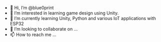 - 👋 Hi, I’m @blue0print
- 👀 I’m interested in learning game design using Unity.
- 🌱 I’m currently learning Unity, Python and various IoT applications with ESP32
- 💞️ I’m looking to collaborate on ...
- 📫 How to reach me ...

<!---
blue0print/blue0print is a ✨ special ✨ repository because its `README.md` (this file) appears on your GitHub profile.
You can click the Preview link to take a look at your changes.
--->
